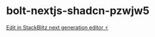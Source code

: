 # bolt-nextjs-shadcn-pzwjw5

[Edit in StackBlitz next generation editor ⚡️](https://stackblitz.com/~/github.com/alimbidmus12/bolt-nextjs-shadcn-pzwjw5)